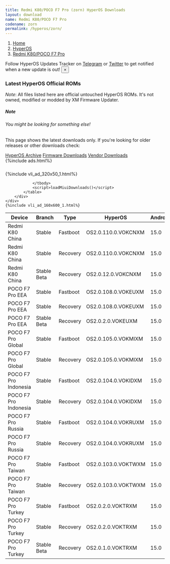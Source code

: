 ```yaml
---
title: Redmi K80/POCO F7 Pro (zorn) HyperOS Downloads
layout: download
name: Redmi K80/POCO F7 Pro
codename: zorn
permalink: /hyperos/zorn/
---
```

<nav aria-label="breadcrumb">
    <ol class="breadcrumb">
        <li class="breadcrumb-item"><a href="/">Home</a></li>
        <li class="breadcrumb-item"><a href="/hyperos/">HyperOS</a></li>
        <li class="breadcrumb-item active" aria-current="page"><a href="/hyperos/zorn/">Redmi K80/POCO F7 Pro</a></li>
    </ol>
</nav>
<div class="alert alert-primary alert-dismissible fade show" role="alert">
    Follow HyperOS Updates Tracker on <a href="https://t.me/MIUIUpdatesTracker" class="alert-link">Telegram</a>
     or <a href="https://twitter.com/MiFwUpdater" class="alert-link">Twitter</a> to get notified when a new update is out!
    <button type="button" class="close" data-dismiss="alert" aria-label="Close">
        <span aria-hidden="true">&times;</span>
    </button>
</div>

### Latest HyperOS Official ROMs
*Note*: All files listed here are official untouched HyperOS ROMs. It's not owned, modified or modded by XM Firmware Updater.
<div class="card">
  <div class="card-body">
    <h5 class="card-title">Note</h5>
    <h6 class="card-subtitle mb-2 text-muted">You might be looking for something else!</h6>
    <p class="card-text">This page shows the latest downloads only.
     If you're looking for older releases or other downloads check:</p>
    <a href="/archive/hyperos/zorn/" class="card-link">HyperOS Archive</a>
    <a href="/firmware/zorn/" class="card-link">Firmware Downloads</a>
    <a href="/vendor/zorn/" class="card-link">Vendor Downloads</a>
  </div>
</div>
{%include ads.html%}
<div class="row justify-content-center">
    <div class="col-10">
        <div class="table-responsive-md" style="margin-top: 25px;">
            {%include vli_ad_320x50_1.html%}
            <table id="miui" class="display dt-responsive nowrap compact table table-striped table-hover table-sm">
                <thead class="thead-dark">
                    <tr>
                        <th data-ref="device">Device</th>
                        <th data-ref="branch">Branch</th>
                        <th data-ref="type">Type</th>
                        <th data-ref="miui">HyperOS</th>
                        <th data-ref="android">Android</th>
                        <th data-ref="size">Size</th>
                        <th data-ref="size">Date</th>
                        <th data-ref="link">Link</th>
                    </tr>
                </thead>
                <tbody>
                <tr><td>Redmi K80 China</td><td>Stable</td><td>Fastboot</td><td>OS2.0.110.0.VOKCNXM</td><td>15.0</td><td>9.3 GB</td><td>2025-05-08</td><td><a href="/hyperos/zorn/stable/OS2.0.110.0.VOKCNXM/">Download</a></td></tr>
<tr><td>Redmi K80 China</td><td>Stable</td><td>Recovery</td><td>OS2.0.110.0.VOKCNXM</td><td>15.0</td><td>7.2 GB</td><td>2025-04-29</td><td><a href="/hyperos/zorn/stable/OS2.0.110.0.VOKCNXM/">Download</a></td></tr>
<tr><td>Redmi K80 China</td><td>Stable Beta</td><td>Recovery</td><td>OS2.0.12.0.VOKCNXM</td><td>15.0</td><td>7.1 GB</td><td>2024-12-12</td><td><a href="/hyperos/zorn/stable beta/OS2.0.12.0.VOKCNXM/">Download</a></td></tr>
<tr><td>POCO F7 Pro EEA</td><td>Stable</td><td>Fastboot</td><td>OS2.0.108.0.VOKEUXM</td><td>15.0</td><td>8.8 GB</td><td>2025-04-27</td><td><a href="/hyperos/zorn/stable/OS2.0.108.0.VOKEUXM/">Download</a></td></tr>
<tr><td>POCO F7 Pro EEA</td><td>Stable</td><td>Recovery</td><td>OS2.0.108.0.VOKEUXM</td><td>15.0</td><td>6.1 GB</td><td>2025-04-24</td><td><a href="/hyperos/zorn/stable/OS2.0.108.0.VOKEUXM/">Download</a></td></tr>
<tr><td>POCO F7 Pro EEA</td><td>Stable Beta</td><td>Recovery</td><td>OS2.0.2.0.VOKEUXM</td><td>15.0</td><td>6.0 GB</td><td>2025-03-27</td><td><a href="/hyperos/zorn/stable beta/OS2.0.2.0.VOKEUXM/">Download</a></td></tr>
<tr><td>POCO F7 Pro Global</td><td>Stable</td><td>Fastboot</td><td>OS2.0.105.0.VOKMIXM</td><td>15.0</td><td>9.5 GB</td><td>2025-05-07</td><td><a href="/hyperos/zorn/stable/OS2.0.105.0.VOKMIXM/">Download</a></td></tr>
<tr><td>POCO F7 Pro Global</td><td>Stable</td><td>Recovery</td><td>OS2.0.105.0.VOKMIXM</td><td>15.0</td><td>6.1 GB</td><td>2025-05-14</td><td><a href="/hyperos/zorn/stable/OS2.0.105.0.VOKMIXM/">Download</a></td></tr>
<tr><td>POCO F7 Pro Indonesia</td><td>Stable</td><td>Fastboot</td><td>OS2.0.104.0.VOKIDXM</td><td>15.0</td><td>8.8 GB</td><td>2025-05-13</td><td><a href="/hyperos/zorn/stable/OS2.0.104.0.VOKIDXM/">Download</a></td></tr>
<tr><td>POCO F7 Pro Indonesia</td><td>Stable</td><td>Recovery</td><td>OS2.0.104.0.VOKIDXM</td><td>15.0</td><td>6.1 GB</td><td>2025-05-23</td><td><a href="/hyperos/zorn/stable/OS2.0.104.0.VOKIDXM/">Download</a></td></tr>
<tr><td>POCO F7 Pro Russia</td><td>Stable</td><td>Fastboot</td><td>OS2.0.104.0.VOKRUXM</td><td>15.0</td><td>9.3 GB</td><td>2025-04-27</td><td><a href="/hyperos/zorn/stable/OS2.0.104.0.VOKRUXM/">Download</a></td></tr>
<tr><td>POCO F7 Pro Russia</td><td>Stable</td><td>Recovery</td><td>OS2.0.104.0.VOKRUXM</td><td>15.0</td><td>6.0 GB</td><td>2025-04-24</td><td><a href="/hyperos/zorn/stable/OS2.0.104.0.VOKRUXM/">Download</a></td></tr>
<tr><td>POCO F7 Pro Taiwan</td><td>Stable</td><td>Fastboot</td><td>OS2.0.103.0.VOKTWXM</td><td>15.0</td><td>7.9 GB</td><td>2025-05-07</td><td><a href="/hyperos/zorn/stable/OS2.0.103.0.VOKTWXM/">Download</a></td></tr>
<tr><td>POCO F7 Pro Taiwan</td><td>Stable</td><td>Recovery</td><td>OS2.0.103.0.VOKTWXM</td><td>15.0</td><td>5.9 GB</td><td>2025-05-14</td><td><a href="/hyperos/zorn/stable/OS2.0.103.0.VOKTWXM/">Download</a></td></tr>
<tr><td>POCO F7 Pro Turkey</td><td>Stable</td><td>Fastboot</td><td>OS2.0.2.0.VOKTRXM</td><td>15.0</td><td>8.3 GB</td><td>2025-02-24</td><td><a href="/hyperos/zorn/stable/OS2.0.2.0.VOKTRXM/">Download</a></td></tr>
<tr><td>POCO F7 Pro Turkey</td><td>Stable</td><td>Recovery</td><td>OS2.0.2.0.VOKTRXM</td><td>15.0</td><td>6.0 GB</td><td>2025-03-27</td><td><a href="/hyperos/zorn/stable/OS2.0.2.0.VOKTRXM/">Download</a></td></tr>
<tr><td>POCO F7 Pro Turkey</td><td>Stable Beta</td><td>Recovery</td><td>OS2.0.1.0.VOKTRXM</td><td>15.0</td><td>6.0 GB</td><td>2025-03-27</td><td><a href="/hyperos/zorn/stable beta/OS2.0.1.0.VOKTRXM/">Download</a></td></tr>

                </tbody>
                <script>loadMiuiDownloads()</script>
            </table>
        </div>
    </div>
    {%include vli_ad_160x600_1.html%}
</div>
